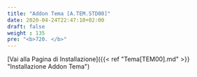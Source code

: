 ```yaml
---
title: "Addon Tema [A.TEM.STD00]"
date: 2020-04-24T22:47:10+02:00
draft: false
weight : 135
pre: "<b>720. </b>"
---
```


[Vai alla Pagina di Installazione]({{< ref "Tema[TEM00].md" >}} "Installazione Addon Tema")
